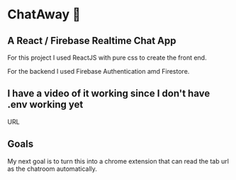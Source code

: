 # ChatAway 💬

## A React / Firebase Realtime Chat App

For this project I used ReactJS with pure css to create the front end.

For the backend I used Firebase Authentication amd Firestore.


## I have a video of it working since I don't have .env working yet

URL


## Goals

My next goal is to turn this into a chrome extension that can read the tab url as the chatroom automatically. 
